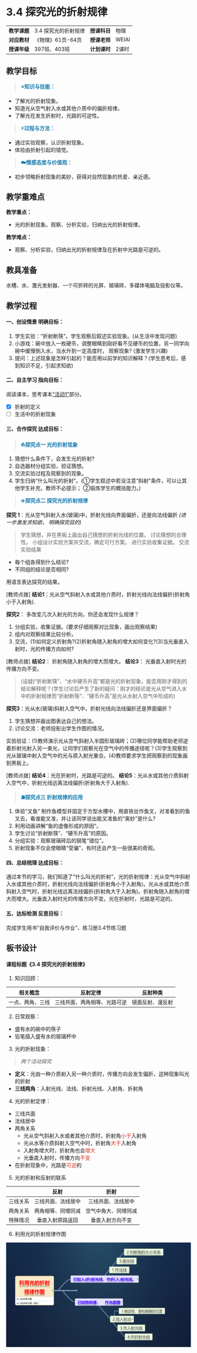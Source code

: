 # 3.4 探究光的折射规律

<table>
  <tr>
      <td><b>教学课题</b></td>
      <td>3.4 探究光的折射规律</td>
      <td><b>授课科目</b></td>
      <td>物理</td>
  </tr>
  <tr>
      <td><b>对应教材</b></td>
      <td>《物理》61页-64页</td>
      <td><b>授课老师</b></td>
      <td>WEIAI</td>
  </tr>
  <tr>
      <td><b>授课年级</b></td>
      <td>397班、403班</td>
      <td><b>计划课时</b></td>
      <td>2课时</td>
  </tr>
</table>

## 教学目标

> **<font color="#177cb0">:star:知识与技能：</font>**
  - 了解光的折射现象。
  - 知道光从空气射入水或其他介质中的偏折规律。
  - 了解光在发生折射时，光路的可逆性。

> **<font color="#177cb0">:zap:过程与方法：</font>**
  - 通过实验观察，认识折射现象。
  - 体验由折射引起的错觉。

> **<font color="#177cb0">:cloud:情感态度与价值观：</font>**
  - 初步领略折射现象的美妙，获得对自然现象的热爱、亲近感。

## 教学重难点

**教学重点：**

- 光的折射现象。观察、分析实验，归纳出光的折射规律。

**教学难点：**

- 观察、分析实验，归纳出光的折射规律及在折射中光路是可逆的。

## 教具准备

水槽、水、激光发射器、一个可折转的光屏、玻璃砖、多媒体电脑及投影仪等。

## 教学过程

#### 一、创设情景 明确目标：

1. 学生实验：“折射断筷”。学生观察后叙述实验现象。(从生活中发现问题)
2. 小游戏：碗中放入一枚硬币，调整眼睛到刚好看不见硬币的位置，另一同学向碗中缓慢倒入水，当水升到一定高度时， 观察现象? (激发学生兴趣)
3. 提问：上述现象是怎样引起的？能否用以前学的知识解释？(学生思考后，感到知识不足，引起求知欲)

#### 二、自主学习 指向目标：
阅读课本，思考课本<u>“活动1”</u>部分。
- [x] 折射的定义
- [ ] 生活中的折射现象

#### 三、合作探究 达成目标：

> **<font color="#177cb0"> :boat:探究点一 光的折射现象</font>**

1. 猜想什么条件下，会发生光的折射?
2. 自选器材分组实验，验证猜想。
3. 交流实验过程及观察到的现象。
4. 学生归纳“什么叫光的折射”。(①学生叙述中若没注意“斜射”条件，可以让其他学生补充，教师不必提示； ②锻炼学生的概括能力。)
   
> **<font color="#177cb0">:airplane:探究点二 探究光的折射规律</font>**

**探究 1**：光从空气斜射入水(玻璃)中，折射光线向界面偏折，还是向法线偏折
  *(进一步激发求知欲， 明确探究目的)*
  > 学生猜想，并在黑板上画出自己猜想的折射光线的位置。
  > 讨论猜想的合理性。
  > 小组设计实验方案并交流，确定可行方案。
  > 进行实验收集证据。
  > 交流实验结果

- 每个组各得到什么结论?
- 不同组的结论是否相同?

用语言表达探究的结果。

[教师点拨]
**结论1**：光从空气斜射入水或其他介质时，折射光线向法线偏折(折射角小于入射角).

**探究2**： 多改变几次入射光的方向，你还会发现什么规律？
1. 分组实验，收集证据。(要求仔细观察对比现象，画出观察结果)
2. 组内对观察结果比较分析。
3. 交流，(1)如何定义折射角?(2)折射角随入射角的增大如何变化?(3)当光垂直入射时，光的传播方向如何?

[教师点拨]
**结论2**： 折射角随入射角的增大而增大。
**结论3**： 光垂直入射时光的传播方向不变。

> (设疑)“折射断筷”、“水中硬币升高”都是光的折射现象，能否用刚才得到的结论解释呢？(学生讨论后产生了新的疑问：刚才的结论是光从空气进入水中的折射规律而“折射断筷”、“硬币升高”是光从水射入空气中形成的)

**探究3**：光从水(玻璃)斜射入空气中，折射光线向法线偏折还是界面偏折？

1. 学生猜想并画出图表达自己的想法。
2. 讨论交流：老师投影出学生作图的情况。

实验验证：(1)教师演示光从空气斜射入半圆形玻璃砖；(2)哪位同学能帮助老师逆着折射光射入另一束光，让同学们观察光在空气中的传播途径呢？(3)学生观察到光从玻璃中射入空气中的光与原入射光重合。(4)教师要求学生把观察到的现象画到黑板上。

[教师点拨]
**结论4**：光在折射时，光路是可逆的。
**结论5**：光从水或其他介质斜射入空气中，折射光线远离法线偏折(折射角大于入射角).

> **<font color="#177cb0">:fuelpump:探究点三 折射规律的应用</font>**

1. 体验“叉鱼”
制作鱼模型并固定于方型水槽中，用直铁丝作鱼叉，对准看到的鱼叉去，看谁能叉准，并让该同学说出能叉准鱼的“奥妙”是什么?
2. 利用动画讲解“鱼的虚像形成的原因”。
3. 学生讨论“折射断筷”、“硬币升高”的原因。
4. 分组实验：观察玻璃砖后的钢笔“错位”。
5. 折射现象不仅会使眼睛“受骗”，有时还会产生一些很美的奇观。

#### 四、总结梳理 达成目标：
通过本节的学习，我们知道了“什么叫光的折射”，光的折射规律：光从空气中斜射入水或其他介质时，折射光线向法线偏折(折射角小于入射角)。光从水或其他介质斜射入空气时，折射光线远离法线偏折(折射角大于入射角)。折射角随入射角的增大而增大。光垂直入射时光的传播方向不变。光在折射时，光路是可逆的。

#### 五、达标检测 反思目标：
完成学生用书“自我评价与作业”、练习册3.4节练习题

## 板书设计

#### 课程标题《3.4 探究光的折射规律》

1. 知识回顾：

|     相关概念     |           反射定律           |     反射种类     |
| :--------------: | :--------------------------: | :--------------: |
| 一点、两角、三线 | 三线共面、两角相等、光路可逆 | 镜面反射、漫反射 |

2. 日常观察：

- 盛有水的碗中的筷子
- 铅笔插入盛有水的玻璃杯中

3. 光的折射现象：

> *两个活动探究*

- **定义**：光由一种介质射入另一种介质时，传播方向会发生偏折，这种现象叫光的折射
- **三线两角**：入射光线、法线、折射光线、入射角、折射角

4. 光的折射定律：

- 三线共面
- 法线居中
- 两角关系
  - 光从空气斜射入水或者其他介质时，折射角<font color="#dc3023">小于</font>入射角
  - 光从水等介质斜射入空气中时，折射角<font color="#dc3023">大于</font>入射角
  - 入射角增大时，折射角也会<font color="#dc3023">增大</font>
  - 光垂直入射时，传播方向<font color="#dc3023">不变</font>
- 在折射现象中，光路是<font color="#dc3023">可逆</font>的

5. 光的折射和反射的联系

|          |         反射         |          折射          |
| -------- | :------------------: | :--------------------: |
| 三线关系 |  三线共面、法线居中  |   三线共面、法线居中   |
| 两角关系 |  两角相等、同增同减  |   空气中角大、同增同减 |
| 特殊情况 |   垂直入射原路返回   |    垂直入射方向不变    |

6. 利用光的折射规律作图

![利用光的折射规律作图](media/guangdezheshezuotu.png)
